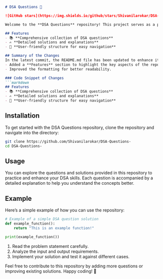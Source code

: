 ```markdown
# DSA Questions 🚀

![GitHub stars](https://img.shields.io/github/stars/Shivanilarokar/DSA-Questions-?style=social) ![Forks](https://img.shields.io/github/forks/Shivanilarokar/DSA-Questions-?style=social)

Welcome to the **DSA Questions** repository! This project serves as a platform for developers and learners to practice and enhance their skills in Data Structures and Algorithms (DSA). This repository is designed to help you improve your understanding of various data structures and algorithms through a collection of questions and solutions.

## Features
- 📚 **Comprehensive collection of DSA questions**
- ✍️ **Detailed solutions and explanations**
- 🤖 **User-friendly structure for easy navigation**

## Summary of the Changes
In the latest commit, the README.md file has been updated to enhance its structure and presentation. The following changes were made:
- Added a **Features** section to highlight the key aspects of the repository.
- Improved the formatting for better readability.

### Code Snippet of Changes
```markdown
## Features
- 📚 **Comprehensive collection of DSA questions**
- ✍️ **Detailed solutions and explanations**
- 🤖 **User-friendly structure for easy navigation**
```

## Installation
To get started with the DSA Questions repository, clone the repository and navigate into the directory:
```bash
git clone https://github.com/Shivanilarokar/DSA-Questions-
cd DSA-Questions-
```

## Usage
You can explore the questions and solutions provided in this repository to practice and enhance your DSA skills. Each question is accompanied by a detailed explanation to help you understand the concepts better.

## Example
Here’s a simple example of how you can use the repository:
```python
# Example of a simple DSA question solution
def example_function():
    return "This is an example function!"

print(example_function())
```
1. Read the problem statement carefully.
2. Analyze the input and output requirements.
3. Implement your solution and test it against different cases.

Feel free to contribute to this repository by adding more questions or improving existing solutions. Happy coding! 🎉
```